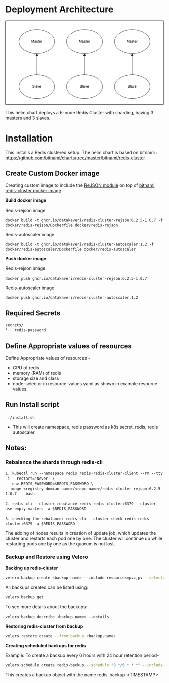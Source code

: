 # Deployment Architecture
<p align="center">
<img src="./img/redis-cluster-topology.png">
</p>

This helm chart deploys a 6-node Redis Cluster with sharding, having 3 masters and 3 slaves.


# Installation
This installs a  Redis clustered setup.
The helm chart is based on bitnami : https://github.com/bitnami/charts/tree/master/bitnami/redis-cluster

## Create Custom Docker image
Creating custom image to include the [ReJSON module](https://github.com/RedisJSON/JRedisJSON)  on top of [bitnami redis-cluster docker image](https://github.com/bitnami/bitnami-docker-redis-cluster)

**Build docker image**

Redis-rejson image
```
docker build -t ghcr.io/datakaveri/redis-cluster-rejson:6.2.5-1.0.7 -f docker/redis-rejson/Dockerfile docker/redis-rejson
```
Redis-autoscaler image
```
docker build -t ghcr.io/datakaveri/redis-cluster-autoscaler:1.2 -f docker/redis-autoscaler/Dockerfile docker/redis-autoscaler
```
**Push docker image**

Redis-rejson image
```
docker push ghcr.io/datakaveri/redis-cluster-rejson:6.2.5-1.0.7 
```
Redis-autoscaler image
```
docker push ghcr.io/datakaveri/redis-cluster-autoscaler:1.2
```
## Required Secrets
```
secrets/
└── redis-password
```

## Define Appropriate values of resources

Define Appropriate values of resources -
- CPU of redis
- memory (RAM) of redis
- storage size and class 
- node-selector
in resource-values.yaml as shown in example resource values.

##  Run Install script

``` ./install.sh```
 - This will create namespace, redis password as k8s secret, redis, redis autoscaler 

## Notes:
### Rebalance the shards through redis-cli 

```
1. kubectl run --namespace redis redis-redis-cluster-client --rm --tty -i --restart='Never' \
 --env REDIS_PASSWORD=$REDIS_PASSWORD \
--image <registry-domian-name>/<repo-name>/redis-cluster-rejson:6.2.5-1.0.7 -- bash

2. redis-cli --cluster rebalance redis-redis-cluster:6379 --cluster-use-empty-masters -a $REDIS_PASSWORD

3. checking the rebalance: redis-cli --cluster check redis-redis-cluster:6379 -a $REDIS_PASSWORD

```
The adding of nodes results in creation of update job, which updates the cluster and restarts each pod one by one. The cluster will continue up while restarting pods one by one as the quorum is not lost.

### Backup and Restore using Velero
**Backing up redis-cluster**

```bash
velero backup create <backup-name> --include-resources=pvc,pv --selector app.kubernetes.io/name=redis-cluster
```

All backups created can be listed using:

```bash
velero backup get
```

To see more details about the backups:

```bash 
velero backup describe <backup-name> --details
```

**Restoring redis-cluster from backup**

```bash
velero restore create --from-backup <backup-name>
```

**Creating scheduled backups for redis**

Example: To create a backup every 6 hours with 24 hour retention period-

```bash
velero schedule create redis-backup --schedule "0 */6 * * *" --include-resources=pvc,pv --selector app.kubernetes.io/name=redis-cluster --ttl 24h    
```

This creates a backup object with the name redis-backup-\<TIMESTAMP\>.

